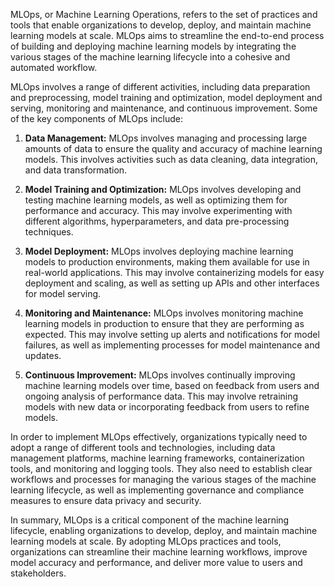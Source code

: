 MLOps, or Machine Learning Operations, refers to the set of practices and tools
that enable organizations to develop, deploy, and maintain machine learning
models at scale. MLOps aims to streamline the end-to-end process of building and
deploying machine learning models by integrating the various stages of the
machine learning lifecycle into a cohesive and automated workflow.

MLOps involves a range of different activities, including data preparation and
preprocessing, model training and optimization, model deployment and serving,
monitoring and maintenance, and continuous improvement. Some of the key
components of MLOps include:

1. **Data Management:** MLOps involves managing and processing large amounts of
   data to ensure the quality and accuracy of machine learning models. This
   involves activities such as data cleaning, data integration, and data
   transformation.

2. **Model Training and Optimization:** MLOps involves developing and testing
   machine learning models, as well as optimizing them for performance and
   accuracy. This may involve experimenting with different algorithms,
   hyperparameters, and data pre-processing techniques.

3. **Model Deployment:** MLOps involves deploying machine learning models to
   production environments, making them available for use in real-world
   applications. This may involve containerizing models for easy deployment and
   scaling, as well as setting up APIs and other interfaces for model serving.

4. **Monitoring and Maintenance:** MLOps involves monitoring machine learning
   models in production to ensure that they are performing as expected. This may
   involve setting up alerts and notifications for model failures, as well as
   implementing processes for model maintenance and updates.

5. **Continuous Improvement:** MLOps involves continually improving machine
   learning models over time, based on feedback from users and ongoing analysis
   of performance data. This may involve retraining models with new data or
   incorporating feedback from users to refine models.

In order to implement MLOps effectively, organizations typically need to adopt a
range of different tools and technologies, including data management platforms,
machine learning frameworks, containerization tools, and monitoring and logging
tools. They also need to establish clear workflows and processes for managing
the various stages of the machine learning lifecycle, as well as implementing
governance and compliance measures to ensure data privacy and security.

In summary, MLOps is a critical component of the machine learning lifecycle,
enabling organizations to develop, deploy, and maintain machine learning models
at scale. By adopting MLOps practices and tools, organizations can streamline
their machine learning workflows, improve model accuracy and performance, and
deliver more value to users and stakeholders.
